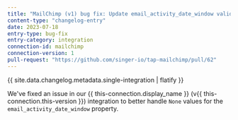 ```yaml
---
title: "MailChimp (v1) bug fix: Update email_activity_date_window validation"
content-type: "changelog-entry"
date: 2023-07-18
entry-type: bug-fix
entry-category: integration
connection-id: mailchimp
connection-version: 1
pull-request: "https://github.com/singer-io/tap-mailchimp/pull/62"
---
```

{{ site.data.changelog.metadata.single-integration | flatify }}

We've fixed an issue in our {{ this-connection.display_name }} (v{{ this-connection.this-version }}) integration to better handle `None` values for the `email_activity_date_window` property.